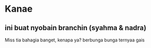 # Kanae
## ini buat nyobain branchin (syahma & nadra)

Miss tia bahagia banget, kenapa ya? 
berbunga bunga ternyaa gais
